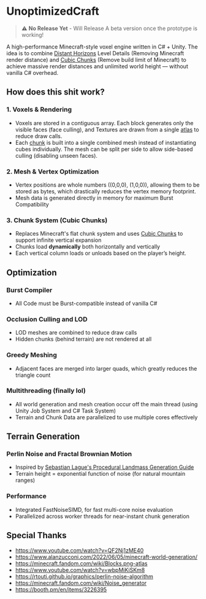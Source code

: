 # UnoptimizedCraft
> ⚠️ **No Release Yet** - Will Release A beta version once the prototype is working! <br>

A high-performance Minecraft-style voxel engine written in C# + Unity. The idea is to combine [Distant Horizons](https://www.curseforge.com/minecraft/mc-mods/distant-horizons) Level Details (Removing Minecraft render distance) and [Cubic Chunks](https://www.curseforge.com/minecraft/mc-mods/opencubicchunks) (Remove build limit of Minecraft) to achieve massive render distances and unlimited world height — without vanilla C# overhead.


## How does this shit work?
### 1. Voxels & Rendering
- Voxels are stored in a contiguous array. Each block generates only the visible faces (face culling), and Textures are drawn from a single [atlas](https://minecraft.wiki/w/Atlas) to reduce draw calls.
- Each [chunk](https://minecraft.fandom.com/wiki/Chunk) is built into a single combined mesh instead of instantiating cubes individually. The mesh can be split per side to allow side-based culling (disabling unseen faces).

### 2. Mesh & Vertex Optimization
- Vertex positions are whole numbers ((0,0,0), (1,0,0)), allowing them to be stored as bytes, which drastically reduces the vertex memory footprint.
- Mesh data is generated directly in memory for maximum Burst Compatibility

### 3. Chunk System (Cubic Chunks)
- Replaces Minecraft's flat chunk system and uses [Cubic Chunks](https://www.curseforge.com/minecraft/mc-mods/opencubicchunks) to support infinite vertical expansion
- Chunks load **dynamically** both horizontally and vertically
- Each vertical column loads or unloads based on the player’s height.

## Optimization 
### Burst Compiler
- All Code must be Burst-compatible instead of vanilla C#
### Occlusion Culling and LOD
- LOD meshes are combined to reduce draw calls
- Hidden chunks (behind terrain) are not rendered at all
### Greedy Meshing
- Adjacent faces are merged into larger quads, which greatly reduces the triangle count
### Multithreading (finally lol)
- All world generation and mesh creation occur off the main thread (using Unity Job System and C# Task System)
- Terrain and Chunk Data are parallelized to use multiple cores effectively

## Terrain Generation
### Perlin Noise and Fractal Brownian Motion
- Inspired by [Sebastian Lague's Procedural Landmass Generation Guide](https://github.com/SebLague/Procedural-Landmass-Generation)
- Terrain height = exponential function of noise (for natural mountain ranges)
### Performance
- Integrated FastNoiseSIMD, for fast multi-core noise evaluation
- Parallelized across worker threads for near-instant chunk generation


  
## Special Thanks
- https://www.youtube.com/watch?v=QF2Nj1zME40
- https://www.alanzucconi.com/2022/06/05/minecraft-world-generation/
- https://minecraft.fandom.com/wiki/Blocks.png-atlas
- https://www.youtube.com/watch?v=wbpMiKiSKm8
- https://rtouti.github.io/graphics/perlin-noise-algorithm
- https://minecraft.fandom.com/wiki/Noise_generator
- https://booth.pm/en/items/3226395
